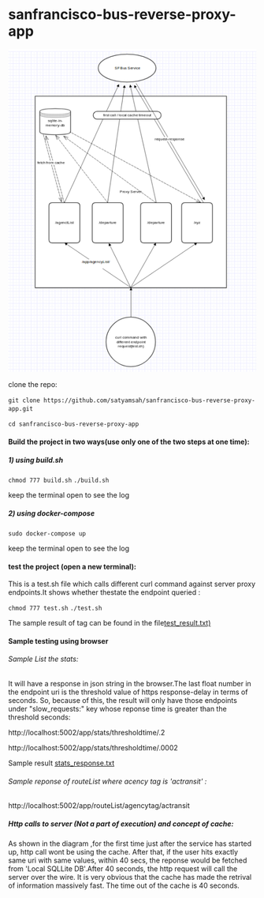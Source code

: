 # sanfrancisco-bus-reverse-proxy-app

![alt text](https://github.com/satyamsah/sanfrancisco-bus-reverse-proxy-app/blob/master/workflows.png)

clone the repo:

`git clone https://github.com/satyamsah/sanfrancisco-bus-reverse-proxy-app.git`

`cd sanfrancisco-bus-reverse-proxy-app`

#### Build the project in two ways(use only one of the two steps at one time):

##### 1) using build.sh

`chmod 777 build.sh`
`./build.sh`

keep the terminal open to see the log 


##### 2) using docker-compose

`sudo docker-compose up`

keep the terminal open to see the log 

#### test the project (open a new terminal):

This is a test.sh file which calls different curl command against server proxy endpoints.It shows whether thestate the endpoint queried :

`chmod 777 test.sh`
`./test.sh`

The sample result of tag can be found in the file[test_result.txt)](https://github.com/satyamsah/sanfrancisco-bus-reverse-proxy-app/blob/master/test_result.txt)


#### Sample testing using browser

###### Sample List the stats:

It will  have a response in json string in the browser.The last float number in the endpoint uri is the threshold value of https response-delay in terms of seconds. So, because of this, the result will only have those endpoints under "slow_requests:" key whose reponse time is greater than the threshold seconds:


http://localhost:5002/app/stats/thresholdtime/.2

http://localhost:5002/app/stats/thresholdtime/.0002


Sample result [stats_response.txt](https://github.com/satyamsah/sanfrancisco-bus-reverse-proxy-app/blob/master/stats_response.txt)

###### Sample reponse of routeList where acency tag is 'actransit' :

http://localhost:5002/app/routeList/agencytag/actransit


##### Http calls to server (Not a part of execution) and concept of cache:

As shown in the diagram ,for the first time just after the service has started up, http call wont be using the cache. After that, if the user hits exactly same uri with same values, within 40 secs, the reponse would be fetched from 'Local SQLLite DB'.After 40 seconds, the http request will call the server over the wire. It is very obvious that the cache has made the retrival of information massively fast. The time out of the cache is 40 seconds.













